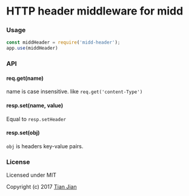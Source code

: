 # HTTP header middleware for midd

### Usage
```js
const middHeader = require('midd-header');
app.use(middHeader)
```

### API
#### req.get(name)
name is case insensitive. like `req.get('content-Type')`

#### resp.set(name, value)
Equal to `resp.setHeader`

#### resp.set(obj)
`obj` is headers key-value pairs.

### License

Licensed under MIT

Copyright (c) 2017 [Tian Jian](https://github.com/tianjianchn)
